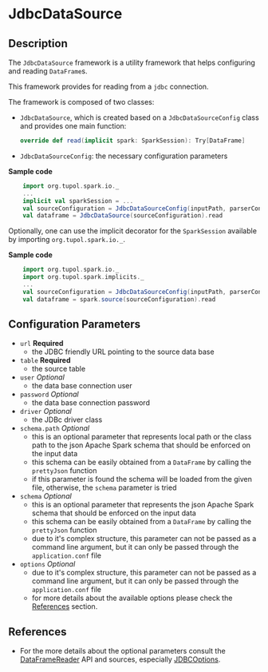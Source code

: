 # JdbcDataSource


## Description

The `JdbcDataSource` framework is a utility framework that helps configuring and reading `DataFrame`s.

This framework provides for reading from a `jdbc` connection.

The framework is composed of two classes:
- `JdbcDataSource`, which is created based on a `JdbcDataSourceConfig` class and provides one main function:
  ```scala 
  override def read(implicit spark: SparkSession): Try[DataFrame]
  ```
- `JdbcDataSourceConfig`: the necessary configuration parameters

**Sample code**
```scala
    import org.tupol.spark.io._
    ...
    implicit val sparkSession = ...
    val sourceConfiguration = JdbcDataSourceConfig(inputPath, parserConfig)
    val dataframe = JdbcDataSource(sourceConfiguration).read
```

Optionally, one can use the implicit decorator for the `SparkSession` available by importing `org.tupol.spark.io._`.

**Sample code**
```scala
    import org.tupol.spark.io._
    import org.tupol.spark.implicits._
    ...
    val sourceConfiguration = JdbcDataSourceConfig(inputPath, parserConfig)
    val dataframe = spark.source(sourceConfiguration).read
```


## Configuration Parameters

- `url` **Required**
  - the JDBC friendly URL pointing to the source data base
- `table` **Required**
  - the source table
- `user` *Optional*
  - the data base connection user
- `password` *Optional*
  - the data base connection password
- `driver` *Optional*
  - the JDBc driver class
- `schema.path` *Optional*
  - this is an optional parameter that represents local path or the class path to the json 
    Apache Spark schema that should be enforced on the input data
  - this schema can be easily obtained from a `DataFrame` by calling the `prettyJson` function
  - if this parameter is found the schema will be loaded from the given file, otherwise, 
    the `schema` parameter is tried
- `schema` *Optional*
  - this is an optional parameter that represents the json Apache Spark schema that should be
    enforced on the input data
  - this schema can be easily obtained from a `DataFrame` by calling the `prettyJson` function
  - due to it's complex structure, this parameter can not be passed as a command line argument, 
    but it can only be passed through the `application.conf` file
- `options` *Optional*
  - due to it's complex structure, this parameter can not be passed as a command line argument, 
    but it can only be passed through the `application.conf` file
  - for more details about the available options please check the [References](#references) section.


## References

- For the more details about the optional parameters consult the [DataFrameReader](https://spark.apache.org/docs/2.3.0/api/scala/index.html?org/apache/spark/sql/package-tree.html#org.apache.spark.sql.DataFrameReader)
  API and sources, especially [JDBCOptions](https://github.com/apache/spark/blob/master/sql/core/src/main/scala/org/apache/spark/sql/execution/datasources/jdbc/JDBCOptions.scala).
